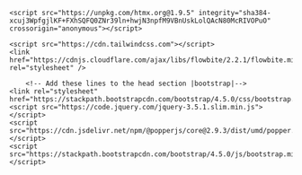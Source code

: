     <script src="https://unpkg.com/htmx.org@1.9.5" integrity="sha384-xcuj3WpfgjlKF+FXhSQFQ0ZNr39ln+hwjN3npfM9VBnUskLolQAcN80McRIVOPuO" crossorigin="anonymous"></script>

    <script src="https://cdn.tailwindcss.com"></script>
    <link href="https://cdnjs.cloudflare.com/ajax/libs/flowbite/2.2.1/flowbite.min.css" rel="stylesheet" />

        <!-- Add these lines to the head section |bootstrap|-->
    <link rel="stylesheet" href="https://stackpath.bootstrapcdn.com/bootstrap/4.5.0/css/bootstrap.min.css">
    <script src="https://code.jquery.com/jquery-3.5.1.slim.min.js"></script>
    <script src="https://cdn.jsdelivr.net/npm/@popperjs/core@2.9.3/dist/umd/popper.min.js"></script>
    <script src="https://stackpath.bootstrapcdn.com/bootstrap/4.5.0/js/bootstrap.min.js"></script>
  </head>

  <body>

  <script src="https://cdnjs.cloudflare.com/ajax/libs/flowbite/2.2.1/flowbite.min.js"></script>